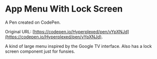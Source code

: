 # App Menu With Lock Screen

A Pen created on CodePen.

Original URL: [https://codepen.io/Hyperplexed/pen/vYpXNJd](https://codepen.io/Hyperplexed/pen/vYpXNJd).

A kind of large menu inspired by the Google TV interface. Also has a lock screen component just for funsies.